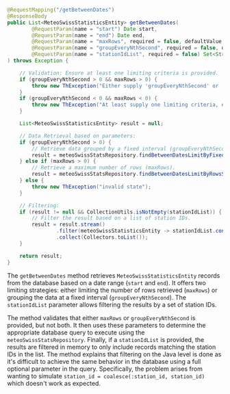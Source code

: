 ```java
@RequestMapping("/getBetweenDates")
@ResponseBody
public List<MeteoSwissStatisticsEntity> getBetweenDates(
        @RequestParam(name = "start") Date start,
        @RequestParam(name = "end") Date end,
        @RequestParam(name = "maxRows", required = false, defaultValue = "-1") int maxRows,
        @RequestParam(name = "groupEveryNthSecond", required = false, defaultValue = "-1") int groupEveryNthSecond,
        @RequestParam(name = "stationIdList", required = false) Set<String> stationIdList
) throws Exception {

    // Validation: Ensure at least one limiting criteria is provided.
    if (groupEveryNthSecond > 0 && maxRows > 0) {
        throw new ThException("Either supply 'groupEveryNthSecond' or 'maxRows' as a param. Both is not possible");
    }
    if (groupEveryNthSecond < 0 && maxRows < 0) {
        throw new ThException("At least supply one limiting criteria, either 'groupEveryNthSecond' or 'maxRows' as a param.");
    }

    List<MeteoSwissStatisticsEntity> result = null;

    // Data Retrieval based on parameters:
    if (groupEveryNthSecond > 0) {
        // Retrieve data grouped by a fixed interval (groupEveryNthSecond).
        result = meteoSwissStatsRepository.findBetweenDatesLimitByFixedIntervalStats(start, end, groupEveryNthSecond);
    } else if (maxRows > 0) {
        // Retrieve a maximum number of rows (maxRows).
        result = meteoSwissStatsRepository.findBetweenDatesLimitByRowsStats(start, end, maxRows);
    } else {
        throw new ThException("invalid state");
    }

    // Filtering:
    if (result != null && CollectionUtils.isNotEmpty(stationIdList)) {
        // Filter the result based on a list of station IDs.
        result = result.stream()
                .filter(meteoSwissStatisticsEntity -> stationIdList.contains(meteoSwissStatisticsEntity.getStationId()))
                .collect(Collectors.toList());
    }

    return result;
}
```
The `getBetweenDates` method retrieves `MeteoSwissStatisticsEntity` records from the database based on a date range (`start` and `end`). It offers two limiting strategies:  either limiting the number of rows retrieved (`maxRows`) or grouping the data at a fixed interval (`groupEveryNthSecond`). The `stationIdList` parameter allows filtering the results by a set of station IDs.

The method validates that either `maxRows` or `groupEveryNthSecond` is provided, but not both.  It then uses these parameters to determine the appropriate database query to execute using the `meteoSwissStatsRepository`. Finally, if a `stationIdList` is provided, the results are filtered in memory to only include records matching the station IDs in the list. The method explains that filtering on the Java level is done as it's difficult to achieve the same behavior in the database using a full optional parameter in the query. Specifically, the problem arises from wanting to simulate `station_id = coalesce(:station_id, station_id)` which doesn't work as expected.